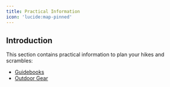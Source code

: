 ```yaml
---
title: Practical Information
icon: 'lucide:map-pinned'
---
```


## Introduction

This section contains practical information to plan your hikes and scrambles:
- [Guidebooks](/practical-information/guidebooks)
- [Outdoor Gear](/practical-information/gear)
